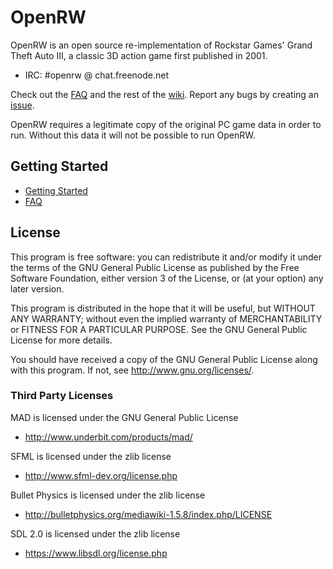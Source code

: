 # OpenRW

OpenRW is an open source re-implementation of Rockstar Games' Grand Theft Auto III,
a classic 3D action game first published in 2001.

* IRC: #openrw @ chat.freenode.net

Check out the [FAQ](https://github.com/rwengine/openrw/wiki/FAQ) and the rest of the [wiki](https://github.com/rwengine/openrw/wiki). Report any bugs by creating an [issue](https://github.com/rwengine/openrw/issues).

OpenRW requires a legitimate copy of the original PC game data in order to run.
Without this data it will not be possible to run OpenRW.

## Getting Started

 * [Getting Started](https://github.com/rwengine/openrw/wiki/Getting-Started)
 * [FAQ](https://github.com/rwengine/openrw/wiki/FAQ)

## License

This program is free software: you can redistribute it and/or modify
it under the terms of the GNU General Public License as published by
the Free Software Foundation, either version 3 of the License, or
(at your option) any later version.

This program is distributed in the hope that it will be useful,
but WITHOUT ANY WARRANTY; without even the implied warranty of
MERCHANTABILITY or FITNESS FOR A PARTICULAR PURPOSE.  See the
GNU General Public License for more details.

You should have received a copy of the GNU General Public License
along with this program.  If not, see <http://www.gnu.org/licenses/>.

### Third Party Licenses

MAD is licensed under the GNU General Public License

* http://www.underbit.com/products/mad/

SFML is licensed under the zlib license

* http://www.sfml-dev.org/license.php

Bullet Physics is licensed under the zlib license

* http://bulletphysics.org/mediawiki-1.5.8/index.php/LICENSE

SDL 2.0 is licensed under the zlib license

* https://www.libsdl.org/license.php
